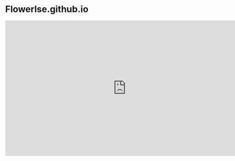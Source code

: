 # FlowerIse.github.io
<iframe width="768" height="432" src="https://miro.com/app/live-embed/uXjVP5aK6Po=/?moveToViewport=-2976,-1260,8313,4195&embedId=170433607398" frameborder="0" scrolling="no" allowfullscreen></iframe>
